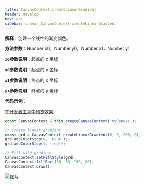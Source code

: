 ```yaml
---
title: CanvasContext.createLinearGradient
header: develop
nav: api
sidebar: canvas_CanvasContext-createLinearGradient
---
```


 

**解释**：创建一个线性的渐变颜色。

**方法参数**：Number x0，Number y0，Number x1，Number y1

**`x0`参数说明**：起点的 x 坐标

**`y0`参数说明**：起点的 y 坐标

**`x1`参数说明**：终点的 x 坐标

**`y1`参数说明**：终点的 y 坐标



**代码示例**：

<a href="swanide://fragment/44364a5e7710fd57be9c2269dbcba3f11573719980297" title="在开发者工具中预览效果" target="_self">在开发者工具中预览效果</a>

```js
const CanvasContext = this.createCanvasContext('myCanvas');

// Create linear gradient
const grd = CanvasContext.createLinearGradient(0, 0, 200, 0);
grd.addColorStop(0, 'blue');
grd.addColorStop(1, 'red');

// Fill with gradient
CanvasContext.setFillStyle(grd);
CanvasContext.fillRect(30, 30, 150, 80);
CanvasContext.draw();
```

![图片](../../../../img/api/canvas/createLinearGradient.png)

